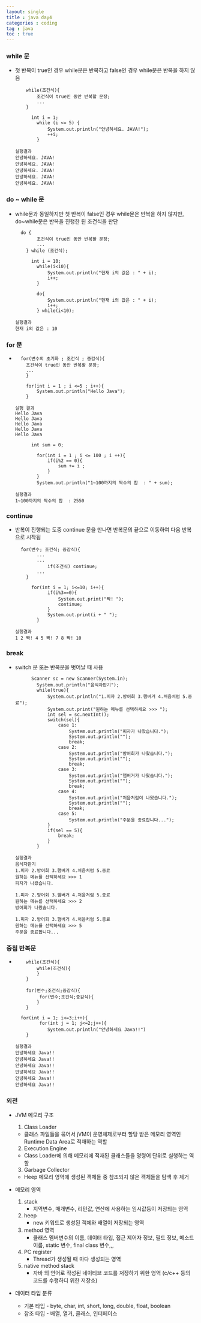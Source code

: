 ```yaml
---
layout: single
title : java day4
categories : coding
tag : java
toc : true
---
```


### while 문

- 첫 반복이 true인 경우 while문은 반복하고 false인 경우 while문은 반복을 하지 않음

  ```
      while(조건식){
          조건식이 true인 동안 반복할 문장;
          ...
      }
  ```

  ```
  		int i = 1;
          while (i <= 5) {
              System.out.println("안녕하세요. JAVA!");
              ++i;
          }
  ```

  ```
  실행결과
  안녕하세요. JAVA!
  안녕하세요. JAVA!
  안녕하세요. JAVA!
  안녕하세요. JAVA!
  안녕하세요. JAVA!
  ```

  



### do ~ while 문

- while문과 동일하지만 첫 반복이 false인 경우 while문은 반복을 하지 않지만, do~while문은 반복을 진행한 뒨 조건식을 판단

  ```
  	do {
          조건식이 true인 동안 반복할 문장;
          ...
      } while (조건식);
  ```

  ```
  		int i = 10;
          while(i<10){
              System.out.println("현재 i의 값은 : " + i);
              i++;
          }
  
          do{
              System.out.println("현재 i의 값은 : " + i);
              i++;
          } while(i<10);
  ```

  ```
  실행결과
  현재 i의 값은 : 10
  ```

  

### for 문

- ```
  	for(변수의 초기화 ; 조건식 ; 증감식){
      조건식이 true인 동안 반복할 문장;
      ...
      }
  ```

  ```
      for(int i = 1 ; i <=5 ; i++){
          System.out.println("Hello Java");
      }
  ```

  ```
  실행 결과
  Hello Java
  Hello Java
  Hello Java
  Hello Java
  Hello Java
  ```

  ```
   		int sum = 0;
  
          for(int i = 1 ; i <= 100 ; i ++){
              if(i%2 == 0){
                  sum += i ;
              }
          }
          System.out.println("1~100까지의 짝수의 합  : " + sum);
  ```

  ```
  실행결과
  1~100까지의 짝수의 합  : 2550
  ```

  



###  continue

- 반복이 진행되는 도중 continue 문을 만나면 반복문의 끝으로 이동하여 다음 반복으로 시작됨

  ```
  	for(변수; 조건식; 증감식){
          ...
          ...
              if(조건식) continue;
          ...
      }
  ```

  ```
  		for(int i = 1; i<=10; i++){
              if(i%3==0){
                  System.out.print("짝! ");
                  continue;
              }
              System.out.print(i + " ");
          }
  ```

  ```
  실행결과
  1 2 짝! 4 5 짝! 7 8 짝! 10 
  ```

  

### break

- switch 문 또는 반복문을 벗어날 때 사용

  ```
  		Scanner sc = new Scanner(System.in);
          System.out.println("음식자판기");
          while(true){
              System.out.println("1.피자 2.방어회 3.햄버거 4.처음처럼 5.종료");
              System.out.print("원하는 메뉴를 선택하세요 >>> ");
              int sel = sc.nextInt();
              switch(sel){
                  case 1:
                      System.out.println("피자가 나왔습니다.");
                      System.out.println("");
                      break;
                  case 2:
                      System.out.println("방어회가 나왔습니다.");
                      System.out.println("");
                      break;
                  case 3:
                      System.out.println("햄버거가 나왔습니다.");
                      System.out.println("");
                      break;
                  case 4:
                      System.out.println("처음처럼이 나왔습니다.");
                      System.out.println("");
                      break;
                  case 5:
                      System.out.println("주문을 종료합니다...");
              }
              if(sel == 5){
                  break;
              }
          }
  ```

  ```
  실행결과
  음식자판기
  1.피자 2.방어회 3.햄버거 4.처음처럼 5.종료
  원하는 메뉴를 선택하세요 >>> 1
  피자가 나왔습니다.
  
  1.피자 2.방어회 3.햄버거 4.처음처럼 5.종료
  원하는 메뉴를 선택하세요 >>> 2
  방어회가 나왔습니다.
  
  1.피자 2.방어회 3.햄버거 4.처음처럼 5.종료
  원하는 메뉴를 선택하세요 >>> 5
  주문을 종료합니다...
  ```

  



### 중첩 반복문

- ```
      while(조건식){
          while(조건식){
          }
      }
  
      for(변수;조건식;증감식){
           for(변수;조건식;증감식){
          }
      }
  ```

  ```
  	for(int i = 1; i<=3;i++){
           for(int j = 1; j<=2;j++){
              System.out.println("안녕하세요 Java!!")
      }
  ```

  ```
  실행결과
  안녕하세요 Java!!
  안녕하세요 Java!!
  안녕하세요 Java!!
  안녕하세요 Java!!
  안녕하세요 Java!!
  안녕하세요 Java!!
  ```

  

  

### 외전

- JVM 메모리 구조
  1.  Class Loader
     - 클래스 파일들을 묶어서 jVM이 운영체제로부터 할당 받은 메모리 영역인 Runtime Data Area로 적재하는 역할
  2.  Execution Engine
     - Class Loader에 의해 메모리에 적재된 클래스들을 명령어 단위로 실행하는 역할
  3.  Garbage Collector
     - Heep 메모리 영역에 생성된 객체들 중 참조되지 않은 객체들을 탐색 후 제거

- 메모리 영역
  1. stack
     - 지역변수, 매개변수, 리턴값, 연산에 사용하는 임시값등이 저장되는 영역
  2. heep
     - new 키워드로 생성된 객체와 배열이 저장되는 영역
  3. method 영역
     - 클래스 멤버변수의 이름, 데이터 타입, 접근 제어자 정보, 필드 정보, 메소드 이름, static 변수, final class 변수,,,
  4. PC register
     - Thread가 생성될 때 마다 생성되는 영역
  5. native method stack
     - 자바 외 언어로 작성된 네이티브 코드를 저장하기 위한 영역
       (c/c++ 등의 코드를 수행하디 위한 저장소)

- 데이터 타입 분류
  - 기본 타입 - byte, char, int, short, long, double, float, boolean
  - 참조 타입 - 배열, 열거, 클래스, 인터페이스